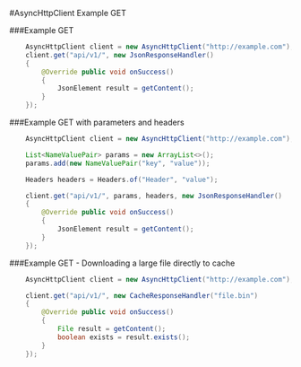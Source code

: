 #AsyncHttpClient Example GET

###Example GET

```java
	AsyncHttpClient client = new AsyncHttpClient("http://example.com");
	client.get("api/v1/", new JsonResponseHandler()
	{
		@Override public void onSuccess()
		{
			JsonElement result = getContent();
		}
	});
```

###Example GET with parameters and headers

```java
	AsyncHttpClient client = new AsyncHttpClient("http://example.com");

	List<NameValuePair> params = new ArrayList<>();
	params.add(new NameValuePair("key", "value"));

	Headers headers = Headers.of("Header", "value");

	client.get("api/v1/", params, headers, new JsonResponseHandler()
	{
		@Override public void onSuccess()
		{
			JsonElement result = getContent();
		}
	});
```

###Example GET - Downloading a large file directly to cache

```java
	AsyncHttpClient client = new AsyncHttpClient("http://example.com");

	client.get("api/v1/", new CacheResponseHandler("file.bin")
	{
		@Override public void onSuccess()
		{
			File result = getContent();
			boolean exists = result.exists();
		}
	});
```
